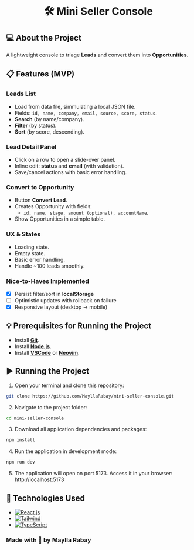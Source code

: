 <h1 align="center"> 
	🛠️ Mini Seller Console
</h1>

## 💻 About the Project

A lightweight console to triage **Leads** and convert them into **Opportunities**.

## 📋 Features (MVP)

### Leads List

- Load from data file, simmulating a local JSON file.
- Fields: `id, name, company, email, source, score, status`.
- **Search** (by name/company).
- **Filter** (by status).
- **Sort** (by score, descending).

### Lead Detail Panel

- Click on a row to open a slide-over panel.
- Inline edit: **status** and **email** (with validation).
- Save/cancel actions with basic error handling.

### Convert to Opportunity

- Button **Convert Lead**.
- Creates Opportunity with fields:
  - `id, name, stage, amount (optional), accountName`.
- Show Opportunities in a simple table.

### UX & States

- Loading state.
- Empty state.
- Basic error handling.
- Handle ~100 leads smoothly.

### Nice-to-Haves Implemented

- [x] Persist filter/sort in **localStorage**
- [ ] Optimistic updates with rollback on failure
- [x] Responsive layout (desktop → mobile)

## 💡 Prerequisites for Running the Project

- Install [**Git**](https://git-scm.com).
- Install [**Node.js**](https://nodejs.org/en/).
- Install [**VSCode**](https://code.visualstudio.com/download) or [**Neovim**](https://neovim.io/).

## ▶️ Running the Project

1. Open your terminal and clone this repository:

```bash
git clone https://github.com/MayllaRabay/mini-seller-console.git
```

2. Navigate to the project folder:

```bash
cd mini-seller-console
```

3. Download all application dependencies and packages:

```bash
npm install
```

4. Run the application in development mode:

```bash
npm run dev
```

5. The application will open on port 5173. Access it in your browser:
   http://localhost:5173

## 🔧 Technologies Used

- [![React.js](https://img.shields.io/badge/-React.js-4682b4)](https://create-react-app.dev/docs/getting-started/)
- [![Tailwind](https://img.shields.io/badge/-Tailwind-83C9C5)](https://tailwindcss.com/)
- [![TypeScript](https://img.shields.io/badge/-Typescript-155991)](https://www.typescriptlang.org/docs/)

### Made with 💜 by Maylla Rabay
